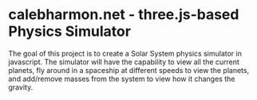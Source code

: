 # calebharmon.net - three.js-based Physics Simulator

The goal of this project is to create a Solar System physics simulator in javascript. 
The simulator will have the capability to view all the current planets, fly around in a spaceship at different speeds to view the planets, 
and add/remove masses from the system to view how it changes the gravity.
